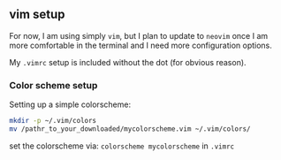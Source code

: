 ## vim setup

For now, I am using simply `vim`, but I plan to update to `neovim` once I am more comfortable in the terminal and I need more configuration options.

My `.vimrc` setup is included without the dot (for obvious reason).

### Color scheme setup

Setting up a simple colorscheme:

```bash
mkdir -p ~/.vim/colors
mv /pathr_to_your_downloaded/mycolorscheme.vim ~/.vim/colors/
```

set the colorscheme via: `colorscheme mycolorscheme` in `.vimrc`
